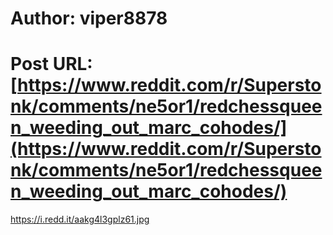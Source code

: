 # Author: viper8878
# Post URL: [https://www.reddit.com/r/Superstonk/comments/ne5or1/redchessqueen_weeding_out_marc_cohodes/](https://www.reddit.com/r/Superstonk/comments/ne5or1/redchessqueen_weeding_out_marc_cohodes/)


https://i.redd.it/aakg4l3gplz61.jpg